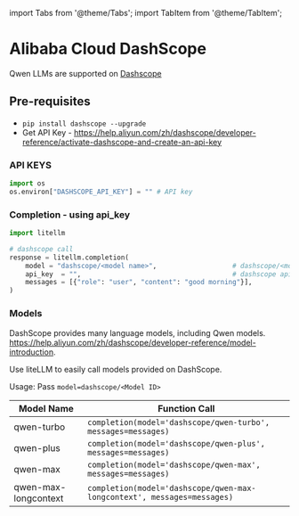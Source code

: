 import Tabs from '@theme/Tabs';
import TabItem from '@theme/TabItem';

# Alibaba Cloud DashScope
Qwen LLMs are supported on [Dashscope](https://dashscope.aliyun.com/)


## Pre-requisites
* `pip install dashscope --upgrade`
* Get API Key - https://help.aliyun.com/zh/dashscope/developer-reference/activate-dashscope-and-create-an-api-key


### API KEYS
```python
import os 
os.environ["DASHSCOPE_API_KEY"] = "" # API key
```

### Completion - using api_key

```python
import litellm

# dashscope call
response = litellm.completion(
    model = "dashscope/<model name>",                   # dashscope/<model name> 
    api_key  = "",                                      # dashscope api key
    messages = [{"role": "user", "content": "good morning"}],
)
```

### Models
DashScope provides many language models, including Qwen models. https://help.aliyun.com/zh/dashscope/developer-reference/model-introduction. 

Use liteLLM to easily call models provided on DashScope.

Usage: Pass `model=dashscope/<Model ID>`

| Model Name           | Function Call                                                           | 
|----------------------|-------------------------------------------------------------------------|
| qwen-turbo           | `completion(model='dashscope/qwen-turbo', messages=messages)`           |
| qwen-plus            | `completion(model='dashscope/qwen-plus', messages=messages)`            |
| qwen-max             | `completion(model='dashscope/qwen-max', messages=messages)`             |
| qwen-max-longcontext | `completion(model='dashscope/qwen-max-longcontext', messages=messages)` |